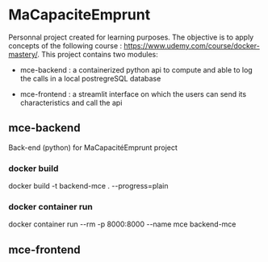 # MaCapaciteEmprunt

Personnal project created for learning purposes. The objective is to apply concepts of the following course : https://www.udemy.com/course/docker-mastery/. This project contains two modules:

* mce-backend : a containerized python api to compute and able to log the calls in a local postregreSQL database

* mce-frontend : a streamlit interface on which the users can send its characteristics and call the api

## mce-backend

Back-end (python) for MaCapacitéEmprunt project

### docker build

docker build -t backend-mce . --progress=plain

### docker container run 

docker container run --rm -p 8000:8000 --name mce backend-mce

## mce-frontend